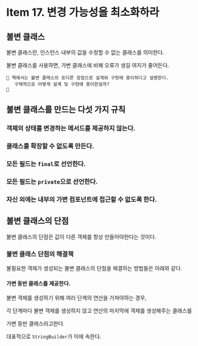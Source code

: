 # Item 17. 변경 가능성을 최소화하라
## 불변 클래스
불변 클래스란, 인스턴스 내부의 값을 수정할 수 없는 클래스를 의미한다.

불변 클래스를 사용하면, 가변 클래스에 비해 오류가 생길 여지가 줄어든다.

```
🤔 책에서는 불변 클래스의 또다른 장점으로 설계와 구현에 용이하다고 설명한다.
   구체적으로 어떻게 설계 및 구현에 용이한걸까? 
🤗 
```
## 불변 클래스를 만드는 다섯 가지 규칙
### 객체의 상태를 변경하는 메서드를 제공하지 않는다.
### 클래스를 확장할 수 없도록 만든다.
### 모든 필드는 `final`로 선언한다.
### 모든 필드는 `private`으로 선언한다.
### 자신 외에는 내부의 가변 컴포넌트에 접근할 수 없도록 한다.

## 불변 클래스의 단점
불변 클래스의 단점은 값이 다른 객체를 항상 만들어야한다는 것이다.

### 불변 클래스 단점의 해결책
불필요한 객체가 생성되는 불변 클래스의 단점을 해결하는 방법들은 아래와 같다.

#### 가변 동반 클래스를 제공한다.
불변 객체를 생성하기 위해 여러 단계의 연산을 거쳐야하는 경우,

각 단계마다 불변 객체를 생성하지 않고 연산의 마지막에 객체를 생성해주는 클래스를 

가변 동반 클래스라고한다.

대표적으로 `StringBuilder`가 이에 속한다.